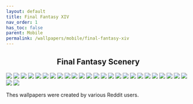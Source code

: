 ```yaml
---
layout: default
title: Final Fantasy XIV
nav_order: 1
has_toc: false
parent: Mobile
permalink: /wallpapers/mobile/final-fantasy-xiv
---
```



<div class="card">
  <h2 style="text-align:center" class="text-delta">Final Fantasy Scenery</h2>
  <div class="gallery">
    <a href="../../assets/wallpapers/mobile/ffxiv/aleport.png?raw=true" target="_blank">
      <img src="../../assets/wallpapers/mobile/ffxiv/aleport.png?raw=true" /></a>
    <a href="../../assets/wallpapers/mobile/ffxiv/amaurot.png?raw=true" target="_blank">
      <img src="../../assets/wallpapers/mobile/ffxiv/amaurot.png?raw=true" /></a>
    <a href="../../assets/wallpapers/mobile/ffxiv/camp-bronze-lake.png?raw=true" target="_blank">
      <img src="../../assets/wallpapers/mobile/ffxiv/camp-bronze-lake.png?raw=true" /></a>
    <a href="../../assets/wallpapers/mobile/ffxiv/coerthus.png?raw=true" target="_blank">
      <img src="../../assets/wallpapers/mobile/ffxiv/coerthus.png?raw=true" /></a>
    <a href="../../assets/wallpapers/mobile/ffxiv/costa-del-sol.png?raw=true" target="_blank">
      <img src="../../assets/wallpapers/mobile/ffxiv/costa-del-sol?raw=true" /></a>
    <a href="../../assets/wallpapers/mobile/ffxiv/dohn-mheg.png?raw=true" target="_blank">
      <img src="../../assets/wallpapers/mobile/ffxiv/dohn-mheg.png?raw=true" /></a>
    <a href="../../assets/wallpapers/mobile/ffxiv/dravanian-forelands.png?raw=true" target="_blank">
      <img src="../../assets/wallpapers/mobile/ffxiv/dravanian-forelands?raw=true" /></a>
    <a href="../../assets/wallpapers/mobile/ffxiv/elpis-1.png?raw=true" target="_blank">
      <img src="../../assets/wallpapers/mobile/ffxiv/elpis-1.png?raw=true" /></a>
    <a href="../../assets/wallpapers/mobile/ffxiv/elpis-2.png?raw=true" target="_blank">
      <img src="../../assets/wallpapers/mobile/ffxiv/elpis-2.png?raw=true" /></a>
    <a href="../../assets/wallpapers/mobile/ffxiv/endwalker.png?raw=true" target="_blank">
      <img src="../../assets/wallpapers/mobile/ffxiv/endwalker.png?raw=true" /></a>
    <a href="../../assets/wallpapers/mobile/ffxiv/garlemald.png?raw=true" target="_blank">
      <img src="../../assets/wallpapers/mobile/ffxiv/garlemald.png?raw=true" /></a>
    <a href="../../assets/wallpapers/mobile/ffxiv/il-mheg.pnf?raw=true" target="_blank">
      <img src="../../assets/wallpapers/mobile/ffxiv/il-mheg.png?raw=true" /></a>
    <a href="../../assets/wallpapers/mobile/ffxiv/lakeland.png?raw=true" target="_blank">
      <img src="../../assets/wallpapers/mobile/ffxiv/lakeland.png?raw=true" /></a>
    <a href="../../assets/wallpapers/mobile/ffxiv/mare-lamentorum.png?raw=true" target="_blank">
      <img src="../../assets/wallpapers/mobile/ffxiv/mare-kamentorum.png?raw=true" /></a>
    <a href="../../assets/wallpapers/mobile/ffxiv/old-sharlayan.png?raw=true" target="_blank">
      <img src="../../assets/wallpapers/mobile/ffxiv/old-sharlayan.png?raw=true" /></a>
    <a href="../../assets/wallpapers/mobile/ffxiv/raincatcher-gully.png?raw=true" target="_blank">
      <img src="../../assets/wallpapers/mobile/ffxiv/raincatcher-gully.png?raw=true" /></a>
    <a href="../../assets/wallpapers/mobile/ffxiv/sagoli-desert.png?raw=true" target="_blank">
      <img src="../../assets/wallpapers/mobile/ffxiv/sagoli-desert.png?raw=true" /></a>
    <a href="../../assets/wallpapers/mobile/ffxiv/thanolan.png?raw=true" target="_blank">
      <img src="../../assets/wallpapers/mobile/ffxiv/thanolan.png?raw=true" /></a>
    <a href="../../assets/wallpapers/mobile/ffxiv/thavnair.png?raw=true" target="_blank">
      <img src="../../assets/wallpapers/mobile/ffxiv/thavnair.png?raw=true" /></a>
    <a href="../../assets/wallpapers/mobile/ffxiv/the-aetherfont.png?raw=true" target="_blank">
      <img src="../../assets/wallpapers/mobile/ffxiv/the-aetherfont.png?raw=true" /></a>
    <a href="../../assets/wallpapers/mobile/ffxiv/the-azim-steppe.png?raw=true" target="_blank">
      <img src="../../assets/wallpapers/mobile/ffxiv/the-azim-steppe.png?raw=true" /></a>
    <a href="../../assets/wallpapers/mobile/ffxiv/the-black-shroud.png?raw=true" target="_blank">
      <img src="../../assets/wallpapers/mobile/ffxiv/the-black-shroud.png?raw=true" /></a>
    <a href="../../assets/wallpapers/mobile/ffxiv/the-crystarium.png?raw=true" target="_blank">
      <img src="../../assets/wallpapers/mobile/ffxiv/the-crystarium.png?raw=true" /></a>
    <a href="../../assets/wallpapers/mobile/ffxiv/the-fringes.png?raw=true" target="_blank">
      <img src="../../assets/wallpapers/mobile/ffxiv/the-fringes.png?raw=true" /></a>
    <a href="../../assets/wallpapers/mobile/ffxiv/the-lochs.png?raw=true" target="_blank">
      <img src="../../assets/wallpapers/mobile/ffxiv/the-lochs.png?raw=true" /></a>
    <a href="../../assets/wallpapers/mobile/ffxiv/the-omphalos.png?raw=true" target="_blank">
      <img src="../../assets/wallpapers/mobile/ffxiv/the-omphalos.png?raw=true" /></a>
    <a href="../../assets/wallpapers/mobile/ffxiv/uldah.png?raw=true" target="_blank">
      <img src="../../assets/wallpapers/mobile/ffxiv/uldah.png?raw=true" /></a>
  </div>
  <div class="container">
    <p styles="text-align:center" class="text-delta">Thes wallpapers were created by various Reddit users.</p>
  </div>
</div>
